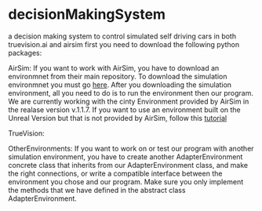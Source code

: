 # decisionMakingSystem
a decision making system to control simulated self driving cars in both truevision.ai and airsim
first you need to download the following python packages:


AirSim:
If you want to work with AirSim, you have to download an environmnet from their main repository. To download 
the simulation environmnet you must go [here](https://github.com/Microsoft/AirSim/releases).
After you downloading the simulation environment, all you need to do is to run the environment then our program.
We are currently working with the cinty Environment provided by AirSim in the realase version v.1.1.7.
If you want to use an environment built on the Unreal Version but that is not provided by AirSim, follow this [tutorial](https://www.youtube.com/watch?v=y09VbdQWvQY)

TrueVision:




OtherEnvironments:
If you want to work on or test our program with another simulation environment, you have to create another AdapterEnvironment concrete class that inherits from our AdapterEnvironment class, and make the right connections, or write a compatible interface between the environment you chose and our program. Make sure you only implement the methods that we have defined in the abstract class AdapterEnvironment.

